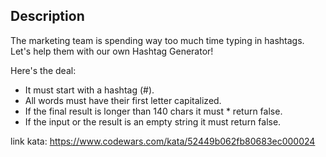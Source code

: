 
## Description

The marketing team is spending way too much time typing in hashtags.
Let's help them with our own Hashtag Generator!

Here's the deal:

* It must start with a hashtag (#).
* All words must have their first letter capitalized.
* If the final result is longer than 140 chars it must * return false.
* If the input or the result is an empty string it must return false.

link kata: https://www.codewars.com/kata/52449b062fb80683ec000024